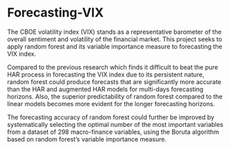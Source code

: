 # Forecasting-VIX

The CBOE volatility index (VIX) stands as a representative barometer of the overall sentiment and volatility of the financial market. This project seeks to apply random forest and its variable importance measure to forecasting the VIX index. 

Compared to the previous research which finds it difficult to beat the pure HAR process in forecasting the VIX index due to its persistent nature, random forest could produce forecasts that are significantly more accurate than the HAR and augmented HAR models for multi-days forecasting horizons. Also, the superior predictability of random forest compared to the linear models becomes more evident for the longer forecasting horizons. 

The forecasting accuracy of random forest could further be improved by systematically selecting the optimal number of the most important variables from a dataset of 298 macro-finance variables, using the Boruta algorithm based on random forest’s variable importance measure.
